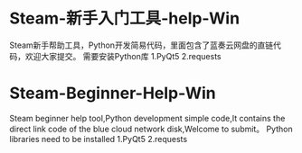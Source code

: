 # Steam-新手入门工具-help-Win
Steam新手帮助工具，Python开发简易代码，里面包含了蓝奏云网盘的直链代码，欢迎大家提交。
需要安装Python库
1.PyQt5
2.requests
# Steam-Beginner-Help-Win
Steam beginner help tool,Python development simple code,It contains the direct link code of the blue cloud network disk,Welcome to submit。
Python libraries need to be installed
1.PyQt5
2.requests
